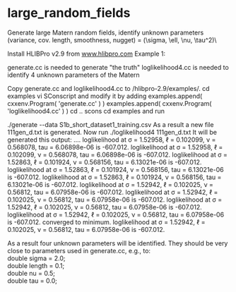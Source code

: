 # large_random_fields
Generate large Matern random fields, identify unknown parameters (variance, cov. length, smoothness, nugget) = (\sigma, \ell, \nu, \tau^2)\

Install HLIBPro v2.9 from www.hlibpro.com 
Example 1: 

generate.cc is needed to generate "the truth" 
loglikelihood4.cc is needed to identify 4 unknown parameters of the Matern  

Copy 
generate.cc and loglikelihood4.cc to /hlibpro-2.9/examples/. 
cd examples 
 vi SConscript 
 and modify it by adding 
 examples.append( cxxenv.Program( 'generate.cc' ) ) 
 examples.append( cxxenv.Program( 'loglikelihood4.cc' ) ) 
 cd .. 
 scons 
 cd examples 
 and run 

./generate --data S1b_short_dataset1_training.csv 
As a result a new file 111gen_d.txt is generated.
Now run 
 ./loglikelihood4 111gen_d.txt 
 It will be generated this output:
 ....
  loglikelihood at  σ = 1.52958, ℓ = 0.102099, ν = 0.568078, tau = 6.06898e-06   is -607.012. 
  loglikelihood at  σ = 1.52958, ℓ = 0.102099, ν = 0.568078, tau = 6.06898e-06   is -607.012. 
  loglikelihood at  σ = 1.52863, ℓ = 0.101924, ν = 0.568156, tau = 6.13021e-06   is -607.012. 
  loglikelihood at  σ = 1.52863, ℓ = 0.101924, ν = 0.568156, tau = 6.13021e-06   is -607.012. 
  loglikelihood at  σ = 1.52863, ℓ = 0.101924, ν = 0.568156, tau = 6.13021e-06   is -607.012. 
  loglikelihood at  σ = 1.52942, ℓ = 0.102025, ν = 0.56812, tau = 6.07958e-06   is -607.012. 
  loglikelihood at  σ = 1.52942, ℓ = 0.102025, ν = 0.56812, tau = 6.07958e-06   is -607.012. 
  loglikelihood at  σ = 1.52942, ℓ = 0.102025, ν = 0.56812, tau = 6.07958e-06   is -607.012. 
  loglikelihood at  σ = 1.52942, ℓ = 0.102025, ν = 0.56812, tau = 6.07958e-06   is -607.012. 
converged to minimum. 
  loglikelihood at  σ = 1.52942, ℓ = 0.102025, ν = 0.56812, tau = 6.07958e-06   is -607.012. 


As a result four unknown parameters will be identified. They should be very close to parameters used in generate.cc, e.g., to:  
  double  sigma  = 2.0;  
  double  length = 0.1;  
  double  nu     = 0.5;  
  double  tau    = 0.0;  

